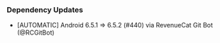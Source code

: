 ### Dependency Updates
* [AUTOMATIC] Android 6.5.1 => 6.5.2 (#440) via RevenueCat Git Bot (@RCGitBot)
